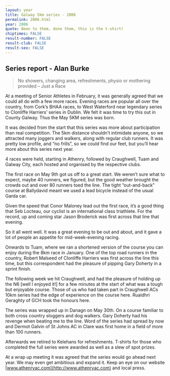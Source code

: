 ```yaml
---
layout: year
title: Galway 5km series - 2006
permalink: 2006.html
year: 2006
quote: Been to them, done them, this is the t-shirt!
chiptimes: FALSE
result-number: FALSE
result-club: FALSE
result-sex: FALSE
---
```


Series report - Alan Burke
----------------------------

> No showers, changing area, refreshments, physio or mothering provided – Just a Race

At a meeting of Senior Athletes in February, it was generally agreed that we could all do with a few more races. Evening races are popular all over the country, from Cork’s BHAA races, to West Waterford near legendary series to Clonliffe Harriers’ series in Dublin. We felt it was time to try this out in County Galway.
Thus the May 5KM series was born. 

It was decided from the start that this series was more about participation than real competition. The 5km distance shouldn’t intimidate anyone, so we attracted many joggers and walkers, along with regular club runners. It was pretty low profile, and “no frills”, so we could find our feet, but you’ll hear more about this series next year.

4 races were held, starting in Athenry, followed by Craughwell, Tuam and Galway City, each hosted and organised by the respective clubs.

The first race on May 9th got us off to a great start. We weren’t sure what to expect, maybe 40 runners, we figured, but the good weather brought the crowds out and over 80 runners toed the line. The tight “out-and-back” course at Ballydavid meant we used a lead bicycle instead of the usual Garda car. 

Given the speed that Conor Maloney lead out the first race, it’s a good thing that Seb Locteau, our cyclist is an international class triathlete. For the record, up and coming star Jason Broderick was first across that line that evening.

So it all went well. It was a great evening to be out and about, and it gave a lot of people an appetite for mid-week-evening racing.

Onwards to Tuam, where we ran a shortened version of the course you can enjoy during the 8km race in January. One of the top road runners in the country, Robert Malseed of Clonliffe Harriers was first across the line this time, but this correspondent had the pleasure of pipping Gary Doherty in a sprint finish. 

The following week we hit Craughwell, and had the pleasure of holding up the N6 \[well I enjoyed it!] for a few minutes at the start of what was a tough but enjoyable course. Those of us who had taken part in Craughwell ACs 10km series had the edge of experience on the course here. Ruaidhri Geraghty of GCH took the honours here.

The series was wrapped up in Danagn on May 30th. On a course familiar to both cross country sloggers and dog walkers. Gary Doherty had his revenge when beating me to the line. Word of the series had spread by now and Dermot Galvin of St Johns AC in Clare was first home in a field of more than 100 runners.

Afterwards we retired to Kelehans for refreshments. T-shirts for  those who completed the full series were awarded as well as a slew of spot prizes.

At a wrap up meeting it was agreed that the series would go ahead next year. We may even get ambitious and expand it. Keep an eye on our website [www.athenryac.com](http://www.athenryac.com) and local press.
